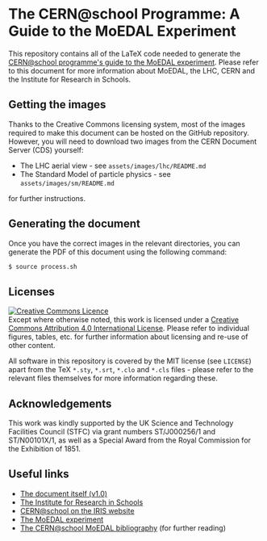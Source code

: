 # The CERN@school Programme: A Guide to the MoEDAL Experiment

This repository contains all of the LaTeX code needed to generate
the [CERN@school programme's guide to the MoEDAL experiment](http://doi.org/10.5281/zenodo.248615).
Please refer to this document for more information about MoEDAL,
the LHC, CERN and the Institute for Research in Schools.

## Getting the images

Thanks to the Creative Commons licensing system,
most of the images required to make this document can be hosted on
the GitHub repository. However, you will need to download two
images from the CERN Document Server (CDS) yourself:

* The LHC aerial view - see `assets/images/lhc/README.md`
* The Standard Model of particle physics - see `assets/images/sm/README.md`

for further instructions.


## Generating the document

Once you have the correct images in the relevant directories,
you can generate the PDF of this document using the following command:

```bash
$ source process.sh
```


## Licenses

<a rel="license" href="http://creativecommons.org/licenses/by/4.0/"><img alt="Creative Commons Licence" style="border-width:0" src="https://i.creativecommons.org/l/by/4.0/88x31.png" /></a>
<br />
Except where otherwise noted, this work is licensed under a
<a rel="license" href="http://creativecommons.org/licenses/by/4.0/">Creative Commons Attribution 4.0 International License</a>.
Please refer to individual figures, tables, etc. for further information
about licensing and re-use of other content.

All software in this repository is covered by the MIT license (see `LICENSE`)
apart from the TeX `*.sty`, `*.srt`, `*.clo` and `*.cls` files - please refer to the
relevant files themselves for more information regarding these.

## Acknowledgements

This work was kindly supported by the UK Science and Technology Facilities Council (STFC) 
via grant numbers ST/J000256/1 and ST/N00101X/1,
as well as a Special Award from the Royal Commission for the Exhibition of 1851.


## Useful links

* [The document itself (v1.0)](http://doi.org/10.5281/zenodo.248615)
* [The Institute for Research in Schools](http://researchinschools.org)
* [CERN@school on the IRIS website](http://researchinschools.org/CERN)
* [The MoEDAL experiment](http://moedal.web.cern.ch)
* [The CERN@school MoEDAL bibliography](http://doi.org/10.5281/zenodo.193038) (for further reading)
